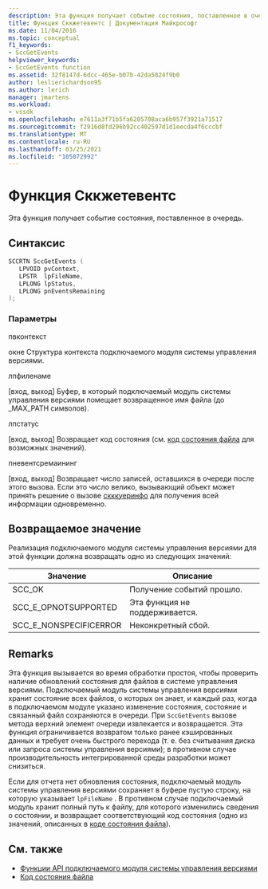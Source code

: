 ```yaml
---
description: Эта функция получает событие состояния, поставленное в очередь.
title: Функция Сккжетевентс | Документация Майкрософт
ms.date: 11/04/2016
ms.topic: conceptual
f1_keywords:
- SccGetEvents
helpviewer_keywords:
- SccGetEvents function
ms.assetid: 32f8147d-6dcc-465e-b07b-42da5824f9b0
author: leslierichardson95
ms.author: lerich
manager: jmartens
ms.workload:
- vssdk
ms.openlocfilehash: e7611a3f71b5fa6205708aca6b957f3921a71517
ms.sourcegitcommit: f2916d8fd296b92cc402597d1d1eecda4f6cccbf
ms.translationtype: MT
ms.contentlocale: ru-RU
ms.lasthandoff: 03/25/2021
ms.locfileid: "105072992"
---
```

# <a name="sccgetevents-function"></a>Функция Сккжетевентс
Эта функция получает событие состояния, поставленное в очередь.

## <a name="syntax"></a>Синтаксис

```cpp
SCCRTN SccGetEvents (
   LPVOID pvContext,
   LPSTR  lpFileName,
   LPLONG lpStatus,
   LPLONG pnEventsRemaining
);
```

### <a name="parameters"></a>Параметры
 пвконтекст

окне Структура контекста подключаемого модуля системы управления версиями.

 лпфиленаме

[вход, выход] Буфер, в который подключаемый модуль системы управления версиями помещает возвращенное имя файла (до _MAX_PATH символов).

 лпстатус

[вход, выход] Возвращает код состояния (см. [код состояния файла](../extensibility/file-status-code-enumerator.md) для возможных значений).

 пневентсремаининг

[вход, выход] Возвращает число записей, оставшихся в очереди после этого вызова. Если это число велико, вызывающий объект может принять решение о вызове [скккуеринфо](../extensibility/sccqueryinfo-function.md) для получения всей информации одновременно.

## <a name="return-value"></a>Возвращаемое значение
 Реализация подключаемого модуля системы управления версиями для этой функции должна возвращать одно из следующих значений:

|Значение|Описание|
|-----------|-----------------|
|SCC_OK|Получение событий прошло.|
|SCC_E_OPNOTSUPPORTED|Эта функция не поддерживается.|
|SCC_E_NONSPECIFICERROR|Неконкретный сбой.|

## <a name="remarks"></a>Remarks
 Эта функция вызывается во время обработки простоя, чтобы проверить наличие обновлений состояния для файлов в системе управления версиями. Подключаемый модуль системы управления версиями хранит состояние всех файлов, о которых он знает, и каждый раз, когда в подключаемом модуле указано изменение состояния, состояние и связанный файл сохраняются в очереди. При `SccGetEvents` вызове метода верхний элемент очереди извлекается и возвращается. Эта функция ограничивается возвратом только ранее кэшированных данных и требует очень быстрого перехода (т. е. без считывания диска или запроса системы управления версиями); в противном случае производительность интегрированной среды разработки может снизиться.

 Если для отчета нет обновления состояния, подключаемый модуль системы управления версиями сохраняет в буфере пустую строку, на которую указывает `lpFileName` . В противном случае подключаемый модуль хранит полный путь к файлу, для которого изменились сведения о состоянии, и возвращает соответствующий код состояния (одно из значений, описанных в [коде состояния файла](../extensibility/file-status-code-enumerator.md)).

## <a name="see-also"></a>См. также
- [Функции API подключаемого модуля системы управления версиями](../extensibility/source-control-plug-in-api-functions.md)
- [Код состояния файла](../extensibility/file-status-code-enumerator.md)
